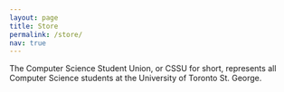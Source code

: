 ```yaml
---
layout: page
title: Store
permalink: /store/
nav: true
---
```


The Computer Science Student Union, or CSSU for short, represents all Computer Science students at the University of Toronto St. George.
